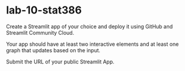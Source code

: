 # lab-10-stat386

Create a Streamlit app of your choice and deploy it using GitHub and Streamlit Community Cloud.  

Your app should have at least two interactive elements and at least one graph that updates based on the input. 

Submit the URL of your public Streamlit App.  

